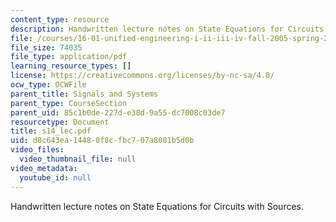 ```yaml
---
content_type: resource
description: Handwritten lecture notes on State Equations for Circuits with Sources.
file: /courses/16-01-unified-engineering-i-ii-iii-iv-fall-2005-spring-2006/d8c643ea14480f8cfbc707a8081b5d0b_s14_lec.pdf
file_size: 74035
file_type: application/pdf
learning_resource_types: []
license: https://creativecommons.org/licenses/by-nc-sa/4.0/
ocw_type: OCWFile
parent_title: Signals and Systems
parent_type: CourseSection
parent_uid: 85c1b0de-227d-e38d-9a55-dc7008c03de7
resourcetype: Document
title: s14_lec.pdf
uid: d8c643ea-1448-0f8c-fbc7-07a8081b5d0b
video_files:
  video_thumbnail_file: null
video_metadata:
  youtube_id: null
---
```

Handwritten lecture notes on State Equations for Circuits with Sources.
